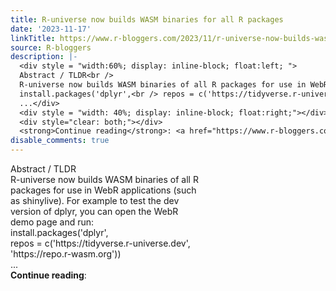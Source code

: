 ```yaml
---
title: R-universe now builds WASM binaries for all R packages
date: '2023-11-17'
linkTitle: https://www.r-bloggers.com/2023/11/r-universe-now-builds-wasm-binaries-for-all-r-packages/
source: R-bloggers
description: |-
  <div style = "width:60%; display: inline-block; float:left; ">
  Abstract / TLDR<br />
  R-universe now builds WASM binaries of all R packages for use in WebR applications (such as shinylive). For example to test the dev version of dplyr, you can open the WebR demo page and run:<br />
  install.packages('dplyr',<br /> repos = c('https://tidyverse.r-universe.dev', 'https://repo.r-wasm.org'))<br />
  ...</div>
  <div style = "width: 40%; display: inline-block; float:right;"></div>
  <div style="clear: both;"></div>
  <strong>Continue reading</strong>: <a href="https://www.r-bloggers.com/2023/11/r-universe-now-build ...
disable_comments: true
---
```

<div style = "width:60%; display: inline-block; float:left; ">
Abstract / TLDR<br />
R-universe now builds WASM binaries of all R packages for use in WebR applications (such as shinylive). For example to test the dev version of dplyr, you can open the WebR demo page and run:<br />
install.packages('dplyr',<br /> repos = c('https://tidyverse.r-universe.dev', 'https://repo.r-wasm.org'))<br />
...</div>
<div style = "width: 40%; display: inline-block; float:right;"></div>
<div style="clear: both;"></div>
<strong>Continue reading</strong>: <a href="https://www.r-bloggers.com/2023/11/r-universe-now-build ...